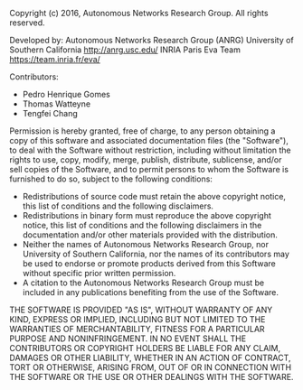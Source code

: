 Copyright (c) 2016, Autonomous Networks Research Group. All rights reserved.

Developed by:
Autonomous Networks Research Group (ANRG)
University of Southern California
http://anrg.usc.edu/
INRIA Paris
Eva Team
https://team.inria.fr/eva/

Contributors:
* Pedro Henrique Gomes
* Thomas Watteyne
* Tengfei Chang

Permission is hereby granted, free of charge, to any person obtaining a copy of
this software and associated documentation files (the "Software"), to deal with
the Software without restriction, including without limitation the rights to
use, copy, modify, merge, publish, distribute, sublicense, and/or sell copies of
the Software, and to permit persons to whom the Software is furnished to do so,
subject to the following conditions:

- Redistributions of source code must retain the above copyright notice, this
  list of conditions and the following disclaimers.
- Redistributions in binary form must reproduce the above copyright notice, this
  list of conditions and the following disclaimers in the documentation and/or
  other materials provided with the distribution.
- Neither the names of Autonomous Networks Research Group, nor University of
  Southern California, nor the names of its contributors may be used to endorse
  or promote products derived from this Software without specific prior written
  permission.
- A citation to the Autonomous Networks Research Group must be included in any
  publications benefiting from the use of the Software.

THE SOFTWARE IS PROVIDED "AS IS", WITHOUT WARRANTY OF ANY KIND, EXPRESS OR
IMPLIED, INCLUDING BUT NOT LIMITED TO THE WARRANTIES OF MERCHANTABILITY, FITNESS
FOR A PARTICULAR PURPOSE AND NONINFRINGEMENT. IN NO EVENT SHALL THE CONTRIBUTORS
OR COPYRIGHT HOLDERS BE LIABLE FOR ANY CLAIM, DAMAGES OR OTHER LIABILITY,
WHETHER IN AN ACTION OF CONTRACT, TORT OR OTHERWISE, ARISING FROM, OUT OF OR IN
CONNECTION WITH THE SOFTWARE OR THE USE OR OTHER DEALINGS WITH THE SOFTWARE.
